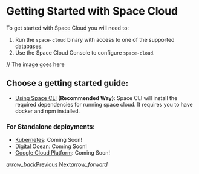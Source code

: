 # Getting Started with Space Cloud

To get started with Space Cloud you will need to:
1. Run the `space-cloud` binary with access to one of the supported databases.
2. Use the Space Cloud Console to configure `space-cloud`.

// The image goes here

## Choose a getting started guide:
- [Using Space CLI](https://spaceuptech.com/docs/getting-started/space-cli) **(Recommended Way)**: Space CLI will install the required dependencies for running space cloud. It requires you to have docker and npm installed.

### For Standalone deployments:
- [Kubernetes](https://spaceuptech.com/docs/deploy/kubernetes): Coming Soon!
- [Digital Ocean](https://spaceuptech.com/docs/deploy/digital-ocean): Coming Soon!
- [Google Cloud Platform](https://spaceuptech.com/docs/deploy/digital-ocean): Coming Soon!

<div class="btns-wrapper">
  <a href="https://spaceuptech.com/docs" class="waves-effect waves-light btn primary-btn-border btn-small">
    <i class="material-icons btn-with-icon">arrow_back</i>Previous
  </a>
  <a href="https://spaceuptech.com/docs/space-cli" class="waves-effect waves-light btn primary-btn-fill btn-small">
    Next<i class="material-icons btn-with-icon">arrow_forward</i>
  </a>
</div>
